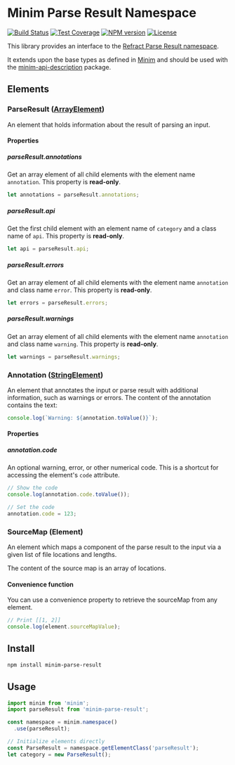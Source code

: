 # Minim Parse Result Namespace

[![Build Status](https://img.shields.io/travis/refractproject/minim-parse-result.svg)](https://travis-ci.org/refractproject/minim-parse-result)
[![Test Coverage](https://img.shields.io/codeclimate/coverage/github/refractproject/minim-parse-result.svg)](https://codeclimate.com/github/refractproject/minim-parse-result/coverage)
[![NPM version](https://img.shields.io/npm/v/minim-parse-result.svg)](https://www.npmjs.org/package/minim-parse-result)
[![License](https://img.shields.io/npm/l/minim-parse-result.svg)](https://www.npmjs.org/package/minim-parse-result)

This library provides an interface to the [Refract Parse Result namespace](https://github.com/refractproject/refract-spec/blob/master/namespaces/parse-result-namespace.md).

It extends upon the base types as defined in [Minim](https://github.com/refractproject/minim) and should be used with the [minim-api-description](https://github.com/refractproject/minim-api-description) package.

## Elements

### ParseResult ([ArrayElement](https://github.com/refractproject/minim#arrayelement))
An element that holds information about the result of parsing an input.

#### Properties

##### parseResult.annotations
Get an array element of all child elements with the element name `annotation`. This property is **read-only**.

```js
let annotations = parseResult.annotations;
```

##### parseResult.api
Get the first child element with an element name of `category` and a class name of `api`. This property is **read-only**.

```js
let api = parseResult.api;
```

##### parseResult.errors
Get an array element of all child elements with the element name `annotation` and class name `error`. This property is **read-only**.

```js
let errors = parseResult.errors;
```

##### parseResult.warnings
Get an array element of all child elements with the element name `annotation` and class name `warning`. This property is **read-only**.

```js
let warnings = parseResult.warnings;
```

### Annotation ([StringElement](https://github.com/refractproject/minim#stringelement))
An element that annotates the input or parse result with additional information, such as warnings or errors. The content of the annotation contains the text:

```js
console.log(`Warning: ${annotation.toValue()}`);
```

#### Properties

##### annotation.code
An optional warning, error, or other numerical code. This is a shortcut for accessing the element's `code` attribute.

```js
// Show the code
console.log(annotation.code.toValue());

// Set the code
annotation.code = 123;
```

### SourceMap (Element)
An element which maps a component of the parse result to the input via a given list of file locations and lengths.

The content of the source map is an array of locations.

#### Convenience function
You can use a convenience property to retrieve the sourceMap from any element.

```js
// Print [[1, 2]]
console.log(element.sourceMapValue);
```

## Install

```sh
npm install minim-parse-result
```

## Usage

```js
import minim from 'minim';
import parseResult from 'minim-parse-result';

const namespace = minim.namespace()
  .use(parseResult);

// Initialize elements directly
const ParseResult = namespace.getElementClass('parseResult');
let category = new ParseResult();
```
